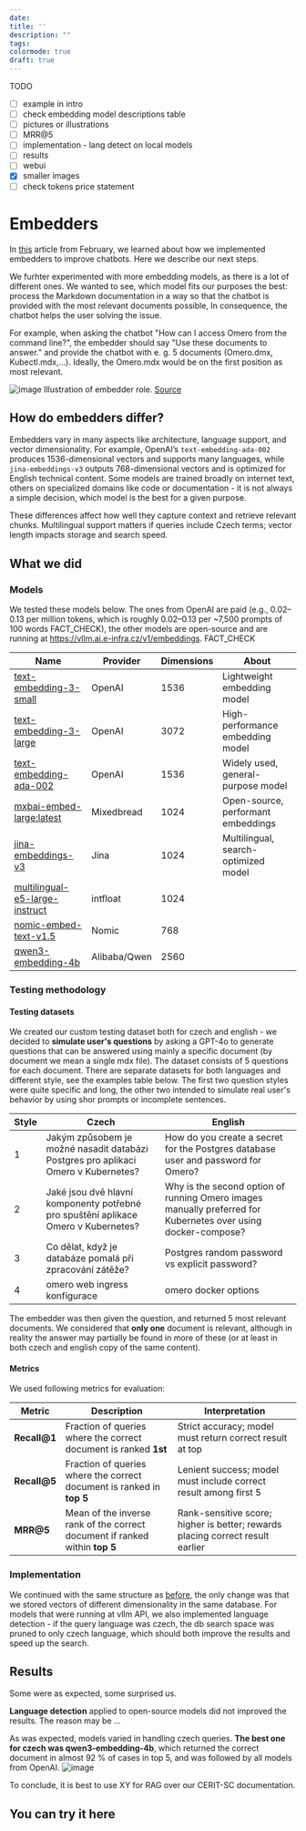 ```yaml
---
date:
title: ''
description: ""
tags: 
colormode: true
draft: true
---
```

TODO
- [ ] example in intro
- [ ] check embedding model descriptions table
- [ ] pictures or illustrations
- [ ] MRR@5
- [ ] implementation - lang detect on local models
- [ ] results
- [ ] webui
- [x] smaller images
- [ ] check tokens price statement

# Embedders
In [this](https://blog.cerit.io/blog/simple-rag/) article from February, we learned about how we implemented embedders to improve chatbots. Here we describe our next steps.

We furhter experimented with more embedding models, as there is a lot of different ones. 
We wanted to see, which model fits our purposes the best:
process the Markdown documentation in a way so that the chatbot is provided with the most relevant documents possible, 
In consequence, the chatbot helps the user solving the issue.

For example, when asking the chatbot "How can I access Omero from the command line?", the embedder should say "Use these documents to answer." 
and provide the chatbot with e. g. 5 documents (Omero.dmx, Kubectl.mdx,...). Ideally, the Omero.mdx would be on the first position as most relevant.

![image](https://github.com/user-attachments/assets/05973438-2d3f-44d1-b8ea-00f17767d77a)
Illustration of embedder role. [Source](https://www.clarifai.com/blog/what-is-rag-retrieval-augmented-generation)

## How do embedders differ?

Embedders vary in many aspects like architecture, language support, and vector dimensionality. For example, OpenAI’s `text-embedding-ada-002` produces 1536-dimensional vectors and supports many languages, while `jina-embeddings-v3` outputs 768-dimensional vectors and is optimized for English technical content. Some models are trained broadly on internet text, others on specialized domains like code or documentation - it is not always a simple decision, which model is the best for a given purpose.

These differences affect how well they capture context and retrieve relevant chunks. Multilingual support matters if queries include Czech terms; vector length impacts storage and search speed.

## What we did
### Models
We tested these models below. The ones from OpenAI are paid  (e.g., $0.02–$0.13 per million tokens, which is roughly $0.02–$0.13 per ~7,500 prompts of 100 words FACT_CHECK), the other models are open-source and are running at https://vllm.ai.e-infra.cz/v1/embeddings. FACT_CHECK
 
| Name                                                                                  | Provider     | Dimensions | About                                |
|---------------------------------------------------------------------------------------|--------------|------------------|--------------------------------------|
| [text-embedding-3-small](https://platform.openai.com/docs/models/text-embedding-3-small) | OpenAI       | 1536   | Lightweight embedding model          |
| [text-embedding-3-large](https://platform.openai.com/docs/models/text-embedding-3-large) | OpenAI       | 3072   | High-performance embedding model     |
| [text-embedding-ada-002](https://platform.openai.com/docs/models/text-embedding-ada-002) | OpenAI       | 1536  | Widely used, general-purpose model   |
| [mxbai-embed-large:latest](https://huggingface.co/mixedbread-ai/mxbai-embed-large-v1)   | Mixedbread   | 1024   | Open-source, performant embeddings   |
| [jina-embeddings-v3](https://jina.ai/news/jina-embeddings-v3-a-frontier-multilingual-embedding-model/) | Jina | 1024  | Multilingual, search-optimized model |
| [multilingual-e5-large-instruct](https://huggingface.co/intfloat/multilingual-e5-large-instruct) | intfloat | 1024  |
| [nomic-embed-text-v1.5](https://www.nomic.ai/blog/posts/nomic-embed-text-v1)             | Nomic        | 768 |
| [qwen3-embedding-4b](https://deepinfra.com/Qwen/Qwen3-Embedding-4B)                       | Alibaba/Qwen | 2560  |



### Testing methodology
#### Testing datasets
We created our custom testing dataset both for czech and english - we decided to **simulate user's questions** by asking a GPT-4o to generate questions that can be answered using mainly a specific document (by document we mean a single mdx file).
The dataset consists of 5 questions for each document. There are separate datasets for both languages and different style, see the examples table below. The first two question styles were quite specific and long, the other two intended to simulate real user's behavior by using shor prompts or incomplete sentences.

| Style | Czech | English |
|-------|-------|---------|
| 1     | Jakým způsobem je možné nasadit databázi Postgres pro aplikaci Omero v Kubernetes?      | How do you create a secret for the Postgres database user and password for Omero?        |
| 2     |  Jaké jsou dvě hlavní komponenty potřebné pro spuštění aplikace Omero v Kubernetes?     |   Why is the second option of running Omero images manually preferred for Kubernetes over using docker-compose?      |
| 3     | Co dělat, když je databáze pomalá při zpracování zátěže?      |  Postgres random password vs explicit password?       |
| 4     | omero web ingress konfigurace      |  omero docker options       |

The embedder was then given the question, and returned 5 most relevant documents. We considered that **only one** document is relevant, although in reality the answer may partially be found in more of these (or at least in both czech and english copy of the same content).

#### Metrics
We used following metrics for evaluation:

| **Metric**    | **Description**                                                             | **Interpretation**                                                           |
| ------------- | --------------------------------------------------------------------------- | ---------------------------------------------------------------------------- |
| **Recall\@1** | Fraction of queries where the correct document is ranked **1st**            | Strict accuracy; model must return correct result at top                     |
| **Recall\@5** | Fraction of queries where the correct document is ranked in **top 5**       | Lenient success; model must include correct result among first 5             |
| **MRR\@5**    | Mean of the inverse rank of the correct document if ranked within **top 5** |Rank-sensitive score; higher is better; rewards placing correct result earlier|

### Implementation
We continued with the same structure as [before](https://blog.cerit.io/blog/simple-rag/#the-embedding-api-and-database), the only change was that we stored vectors of different dimensionality in the same database. 
For models that were running at vllm API, we also implemented language detection - if the query language was czech, the db search space was pruned to only czech language, which should both improve the results and speed up the search.

## Results
Some were as expected, some surprised us.

**Language detection** applied to open-source models did not improved the results. The reason may be ...

As was expected, models varied in handling czech queries. **The best one for czech was qwen3-embedding-4b**, which returned the correct document in almost 92 % of cases in top 5, and was followed by all models from OpenAI.
![image](https://github.com/user-attachments/assets/814623f2-1676-494e-ada7-8aa758103dbc)

To conclude, it is best to use XY for RAG over our CERIT-SC documentation.

## You can try it here
